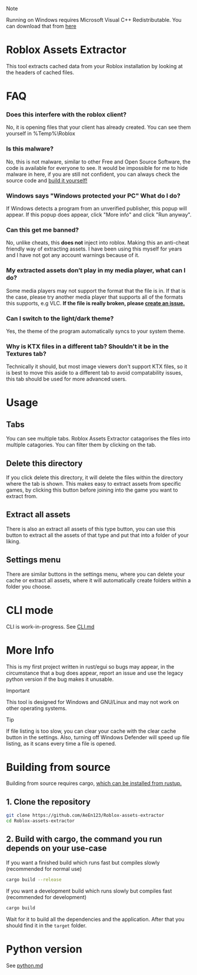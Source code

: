 > [!NOTE]
> Running on Windows requires Microsoft Visual C++ Redistributable. You can download that from [here](https://learn.microsoft.com/en-us/cpp/windows/latest-supported-vc-redist?view=msvc-170#visual-studio-2015-2017-2019-and-2022)

# Roblox Assets Extractor
This tool extracts cached data from your Roblox installation by looking at the headers of cached files.

# FAQ
### Does this interfere with the roblox client?
No, it is opening files that your client has already created. You can see them yourself in %Temp%\Roblox

### Is this malware?
No, this is not malware, similar to other Free and Open Source Software, the code is available for everyone to see. It would be impossible for me to hide malware in here, if you are still not confident, you can always check the source code and [build it yourself!](#building-from-source)

### Windows says "Windows protected your PC" What do I do?
If Windows detects a program from an unverified publisher, this popup will appear. If this popup does appear, click "More info" and click "Run anyway".

### Can this get me banned?
No, unlike cheats, this **does not** inject into roblox. Making this an anti-cheat friendly way of extracting assets. I have been using this myself for years and I have not got any account warnings because of it.

### My extracted assets don’t play in my media player, what can I do?
Some media players may not support the format that the file is in. If that is the case, please try another media player that supports all of the formats this supports, e.g VLC. **If the file is really broken, please [create an issue.](https://github.com/AeEn123/Roblox-assets-extractor/issues)**

### Can I switch to the light/dark theme?
Yes, the theme of the program automatically syncs to your system theme.

### Why is KTX files in a different tab? Shouldn't it be in the Textures tab?
Technically it should, but most image viewers don't support KTX files, so it is best to move this aside to a different tab to avoid compatability issues, this tab should be used for more advanced users.

# Usage
## Tabs
You can see multiple tabs. Roblox Assets Extractor catagorises the files into multiple catagories. You can filter them by clicking on the tab.
## Delete this directory
If you click delete this directory, it will delete the files within the directory where the tab is shown. This makes easy to extract assets from specific games, by clicking this button before joining into the game you want to extract from.
## Extract all assets
There is also an extract all assets of this type button, you can use this button to extract all the assets of that type and put that into a folder of your liking.<br>
## Settings menu
There are similar buttons in the settings menu, where you can delete your cache or extract all assets, where it will automatically create folders within a folder you choose.

# CLI mode
CLI is work-in-progress.
See [CLI.md](/docs/en-GB/CLI.md)

# More Info
This is my first project written in rust/egui so bugs may appear, in the circumstance that a bug does appear, report an issue and use the legacy python version if the bug makes it unusable.

> [!IMPORTANT]
> This tool is designed for Windows and GNU/Linux and may not work on other operating systems.

> [!TIP]
> If file listing is too slow, you can clear your cache with the clear cache button in the settings. Also, turning off Windows Defender will speed up file listing, as it scans every time a file is opened.

# Building from source

Building from source requires cargo, [which can be installed from rustup.](https://rustup.rs/)

## 1. Clone the repository
```bash
git clone https://github.com/AeEn123/Roblox-assets-extractor
cd Roblox-assets-extractor
```
## 2. Build with cargo, the command you run depends on your use-case
If you want a finished build which runs fast but compiles slowly (recommended for normal use)
```bash
cargo build --release
```

If you want a development build which runs slowly but compiles fast (recommended for development)
```bash
cargo build
```
Wait for it to build all the dependencies and the application. After that you should find it in the `target` folder.

# Python version
See [python.md](/docs/en-GB/python.md)